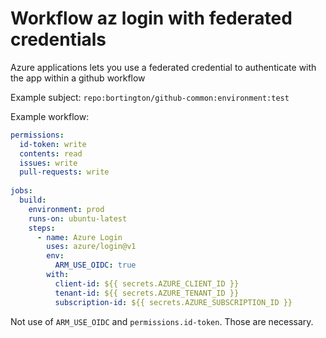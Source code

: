 # Workflow az login with federated credentials

Azure applications lets you use a federated credential to authenticate with the app within a github workflow

Example subject: `repo:bortington/github-common:environment:test`

Example workflow:
```yaml
permissions:
  id-token: write
  contents: read
  issues: write
  pull-requests: write
  
jobs:
  build:
    environment: prod
    runs-on: ubuntu-latest
    steps:
      - name: Azure Login
        uses: azure/login@v1
        env:
          ARM_USE_OIDC: true
        with:
          client-id: ${{ secrets.AZURE_CLIENT_ID }}
          tenant-id: ${{ secrets.AZURE_TENANT_ID }}
          subscription-id: ${{ secrets.AZURE_SUBSCRIPTION_ID }}
```

Not use of `ARM_USE_OIDC` and `permissions.id-token`. Those are necessary.
